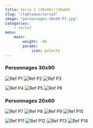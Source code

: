 ```yaml
---
title: Série 2 (30x90)/(20x60) 
slug: "/tableaux/serie2"
image: "personnages-20x60-P7.jpg"
categories: 
    - serie2
menu:
    main: 
        weight: -80
        params:
            icon: palette
---
```


### Personnages 30x90

![Ref P1](personnages-30x90-P1.jpg) ![Ref P2](personnages-30x90-P2.jpg) ![Ref P3](personnages-30x90-P3.jpg)

![Ref P4](personnages-30x90-P4.jpg) ![Ref P5](personnages-30x90-P5.jpg) ![Ref P6](personnages-30x90-P6.jpg)

### Personnages 20x60

![Ref P7](personnages-20x60-P7.jpg) ![Ref P8](personnages-20x60-P8.jpg) ![Ref P9](personnages-20x60-P9.jpg) ![Ref P10](personnages-20x60-P10.jpg)

![Ref P11](personnages-20x60-P11.jpg) ![Ref P12](personnages-20x60-P12.jpg) ![Ref P13](personnages-20x60-P13.jpg) ![Ref P14](personnages-20x60-P14.jpg)
